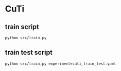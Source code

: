 # CuTi

## train script
```shell
python src/train.py 
```

## train test script
```shell
python src/train.py experiment=cuti_train_test.yaml
```